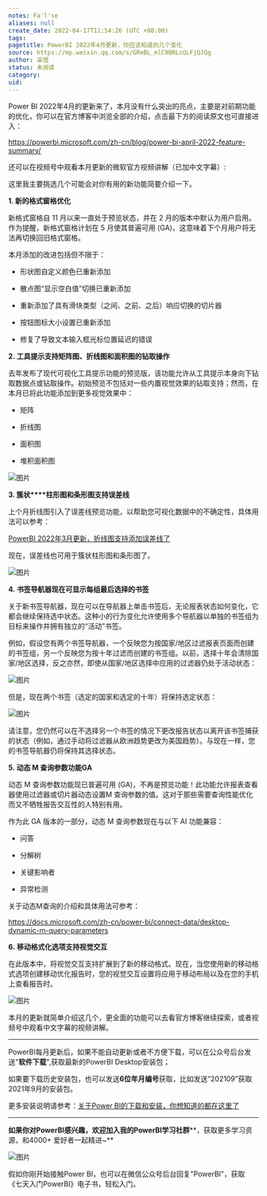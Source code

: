 ```yaml
---
notes: Fa'l'se
aliases: null
create_date: 2022-04-17T11:54:26 (UTC +08:00)
tags: 
pagetitle: PowerBI 2022年4月更新，你应该知道的几个变化
source: https://mp.weixin.qq.com/s/GReBL_mlC9BRLcOLFjQJQg
author: 采悟
status: 未阅读
category: 
uid: 
---
```


Power BI 2022年4月的更新来了，本月没有什么突出的亮点，主要是对前期功能的优化，你可以在官方博客中浏览全部的介绍，点击最下方的阅读原文也可直接进入：

https://powerbi.microsoft.com/zh-cn/blog/power-bi-april-2022-feature-summary/

还可以在视频号中观看本月更新的微软官方视频讲解（已加中文字幕）:

这里我主要挑选几个可能会对你有用的新功能简要介绍一下。

**1\. 新的格式窗格优化**

新格式窗格自 11 月以来一直处于预览状态，并在 2 月的版本中默认为用户启用。作为提醒，新格式窗格计划在 5 月使其普遍可用 (GA)，这意味着下个月用户将无法再切换回旧格式窗格。

本月添加的改进包括但不限于：

-   形状图自定义颜色已重新添加
    
-   散点图“显示空白值”切换已重新添加
    
-   重新添加了具有滑块类型（之间、之前、之后）响应切换的切片器
    
-   按钮图标大小设置已重新添加
    
-   修复了导致文本输入框光标位置延迟的错误
    

**2. 工具提示支持矩阵图、折线图和面积图的钻取操作**

去年发布了现代可视化工具提示功能的预览版，该功能允许从工具提示本身向下钻取数据点或钻取操作。初始预览不包括对一些内置视觉效果的钻取支持；然而，在本月已将此功能添加到更多视觉效果中：

-   矩阵
    
-   折线图
    
-   面积图
    
-   堆积面积图
    

![图片](https://mmbiz.qpic.cn/mmbiz_png/aHEbZtANQJMSTOH7IyGoHVdezA5pdYyDIAQUStRe2qRWXRehoLFhlstt6LrqRKRH5viaiaweicrqHdRUXxw7Vic1ug/640?wx_fmt=png&wxfrom=5&wx_lazy=1&wx_co=1)

**3\. 簇状****柱形图和条形图支持误差线**

上个月折线图引入了误差线预览功能，以帮助您可视化数据中的不确定性，具体用法可以参考：

[PowerBI 2022年3月更新，折线图支持添加误差线了](http://mp.weixin.qq.com/s?__biz=MzA4MzQwMjY4MA==&mid=2484079538&idx=1&sn=db3d9ce423d4c771891cd86e586fb9c6&chksm=8e13a165b9642873e5162a3b25f7ad2bd1b0e04e0f572cc77fc7195642806869e545cfd74e7e&scene=21#wechat_redirect)

现在，误差线也可用于簇状柱形图和条形图了。

![图片](https://mmbiz.qpic.cn/mmbiz_png/aHEbZtANQJMSTOH7IyGoHVdezA5pdYyDB5o5zuKwQqKibHQP7z6BFrXY3nrjrfhDyXPV5VtlmyTKRl7QDLCkYnw/640?wx_fmt=png&wxfrom=5&wx_lazy=1&wx_co=1)

**4. 书签导航器现在可显示每组最后选择的书签**

关于新书签导航器，现在可以在导航器上单击书签后，无论报表状态如何变化，它都会继续保持选中状态。这种小的行为变化允许使用多个导航器以单独的书签组为目标来操作并拥有独立的“活动”书签。

例如，假设您有两个书签导航器，一个反映您为按国家/地区过滤报表页面而创建的书签组，另一个反映您为按十年过滤而创建的书签组。以前，选择十年会清除国家/地区选择，反之亦然，即使从国家/地区选择中应用的过滤器仍处于活动状态：

![图片](https://mmbiz.qpic.cn/mmbiz_png/aHEbZtANQJMrCniaicR5CeERwYpbwXlApqCCTNnoqXf2HnB1gYhlNYZtjS43mWo5Vz3JqVg1WauBiaCpCeWFkVacQ/640?wx_fmt=png&wxfrom=5&wx_lazy=1&wx_co=1)

但是，现在两个书签（选定的国家和选定的十年）将保持选定状态：

![图片](https://mmbiz.qpic.cn/mmbiz_png/aHEbZtANQJMrCniaicR5CeERwYpbwXlApqXZgDtx2qGDRa5oOFibvBjGQUFDhFGfWnv1II3B6Jps4dIqsQ1niciapKQ/640?wx_fmt=png&wxfrom=5&wx_lazy=1&wx_co=1)

请注意，您仍然可以在不选择另一个书签的情况下更改报告状态以离开该书签捕获的状态（例如，通过手动将过滤器从欧洲趋势更改为美国趋势）。与现在一样，您的书签导航器仍将保持其选择状态。

**5. **动态 M 查询参数功能GA****

动态 M 查询参数功能现已普遍可用 (GA)，不再是预览功能！此功能允许报表查看器使用过滤器或切片器动态设置M 查询参数的值。这对于那些需要查询性能优化而又不牺牲报告交互性的人特别有用。

作为此 GA 版本的一部分，动态 M 查询参数现在与以下 AI 功能兼容：

-   问答
    
-   分解树
    
-   关键影响者
    
-   异常检测
    

关于动态M查询的介绍和具体用法可参考：

https://docs.microsoft.com/zh-cn/power-bi/connect-data/desktop-dynamic-m-query-parameters

**6.** **移动格式化选项支持视觉交互**

在此版本中，将视觉交互支持扩展到了新的移动格式。现在，当您使用新的移动格式选项创建移动优化报告时，您的视觉交互设置将应用于移动布局以及在您的手机上查看报告时。

![图片](https://mmbiz.qpic.cn/mmbiz_jpg/aHEbZtANQJMSTOH7IyGoHVdezA5pdYyDicmyWiag6bdQpLia85ibYHOwictJaPQ25xIBXiaR4TgiaJFo8wyz3ugsgib41A/640?wx_fmt=jpeg&wxfrom=5&wx_lazy=1&wx_co=1)

本月的更新就简单介绍这几个，更全面的功能可以去看官方博客继续探索，或者视频号中观看中文字幕的视频讲解。

___

PowerBI每月更新后，如果不能自动更新或者不方便下载，可以在公众号后台发送"**软件下载**",获取最新的PowerBI Desktop安装包；

如果要下载历史安装包，也可以发送**6位年月编号**获取，比如发送“202109”获取2021年9月的安装包。

更多安装说明请参考：[关于Power BI的下载和安装，你想知道的都在这里了](http://mp.weixin.qq.com/s?__biz=MzA4MzQwMjY4MA==&mid=2484078648&idx=1&sn=7e53496bd78498ed962696055a500474&chksm=8e13a2efb9642bf98bb73de730c5141d61eb2dfd22e1781c2603745137302ea56ba2ae4dd6ba&scene=21#wechat_redirect)

___

**如果你对PowerBI感兴趣，欢迎加入我的PowerBI学习社群****，获取更多学习资源，和4000+ 爱好者一起精进~**  

![图片](https://mmbiz.qpic.cn/mmbiz_png/aHEbZtANQJMFLnwgdbghRHPLicKRaV70mVCZVq8Fhm46rkciaeOrLFJCv5f1omJxF8256YogHflkicEDM29aUMtaA/640?wx_fmt=png&wxfrom=5&wx_lazy=1&wx_co=1)

假如你刚开始接触Power BI，也可以在微信公众号后台回复"PowerBI"，获取《七天入门PowerBI》电子书，轻松入门。
